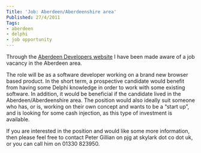 ```yaml
---
Title: 'Job: Aberdeen/Aberdeenshire area'
Published: 27/4/2011
Tags:
- aberdeen
- delphi
- job opportunity
---
```


Through the [Aberdeen Developers website](http://www.aberdeendevelopers.co.uk/) I have been made aware of a job vacancy in the Aberdeen area.

The role will be as a software developer working on a brand new browser based product. In the short term, a prospective candidate would benefit from having some Delphi knowledge in order to work with some existing software. In addition, it would be beneficial if the candidate lived in the Aberdeen/Aberdeenshire area. The position would also ideally suit someone who has, or is, working on their own concept and wants to be a “start up”, and is looking for some cash injection, as this type of investment is available.

If you are interested in the position and would like some more information, then please feel free to contact Peter Gillian on pjg at skylark dot co dot uk, or you can call him on 01330 823950.
